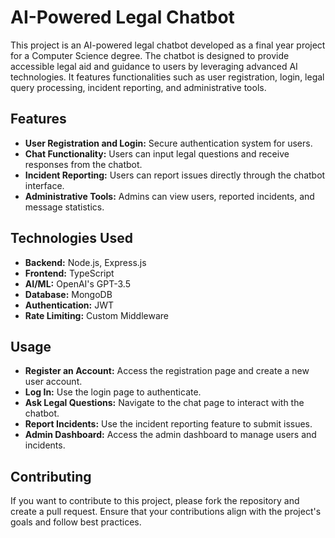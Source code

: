 # AI-Powered Legal Chatbot

This project is an AI-powered legal chatbot developed as a final year project for a Computer Science degree. The chatbot is designed to provide accessible legal aid and guidance to users by leveraging advanced AI technologies. It features functionalities such as user registration, login, legal query processing, incident reporting, and administrative tools.

## Features

- **User Registration and Login:** Secure authentication system for users.
- **Chat Functionality:** Users can input legal questions and receive responses from the chatbot.
- **Incident Reporting:** Users can report issues directly through the chatbot interface.
- **Administrative Tools:** Admins can view users, reported incidents, and message statistics.

## Technologies Used

- **Backend:** Node.js, Express.js
- **Frontend:** TypeScript
- **AI/ML:** OpenAI's GPT-3.5
- **Database:** MongoDB
- **Authentication:** JWT
- **Rate Limiting:** Custom Middleware

## Usage

- **Register an Account:** Access the registration page and create a new user account.
- **Log In:** Use the login page to authenticate.
- **Ask Legal Questions:** Navigate to the chat page to interact with the chatbot.
- **Report Incidents:** Use the incident reporting feature to submit issues.
- **Admin Dashboard:** Access the admin dashboard to manage users and incidents.

## Contributing

If you want to contribute to this project, please fork the repository and create a pull request. Ensure that your contributions align with the project's goals and follow best practices.

